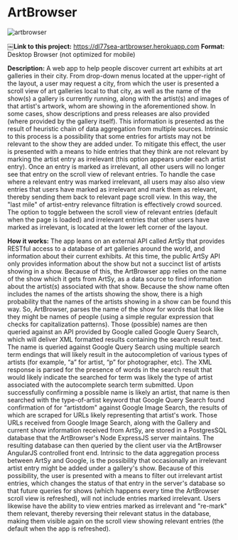 # ArtBrowser
![artbrowser](https://user-images.githubusercontent.com/26106817/33114976-1b564216-cf14-11e7-8a2d-974bfc6e804a.jpg)

￼**Link to this project:** https://dl77sea-artbrowser.herokuapp.com
**Format:** Desktop Browser (not optimized for mobile)

**Description:** A web app to help people discover current art exhibits at art galleries in their city. From drop-down menus located at the upper-right of the layout, a user may request a city, from which the user is presented a scroll view of art galleries local to that city, as well as the name of the show(s) a gallery is currently running, along with the artist(s) and images of that artist's artwork, whom are showing in the aforementioned show. In some cases, show descriptions and press releases are also provided (where provided by the gallery itself). This information is presented as the result of heuristic chain of data aggregation from multiple sources. Intrinsic to this process is a possibility that some entries for artists may not be relevant to the show they are added under. To mitigate this effect, the user is presented with a means to hide entries that they think are not relevant by marking the artist entry as irrelevant (this option appears under each artist entry). Once an entry is marked as irrelevant, all other users will no longer see that entry on the scroll view of relevant entries. To handle the case where a relevant entry was marked irrelevant, all users may also also view entries that users have marked as irrelevant and mark them as relevant, thereby sending them back to relevant page scroll view. In this way, the "last mile" of artist-entry relevance filtration is effectively crowd sourced.
The option to toggle between the scroll view of relevant entries (default when the page is loaded) and irrelevant entries that other users have marked as irrelevant, is located at the lower left corner of the layout. 

**How it works:** The app leans on an external API called ArtSy that provides RESTful access to a database of art galleries around the world, and information about their current exhibits. At this time, the public ArtSy API only provides information about the show but not a succinct list of artists showing in a show. Because of this, the ArtBrowser app relies on the name of the show which it gets from ArtSy, as a data source to find information about the artist(s) associated with that show. Because the show name often includes the names of the artists showing the show, there is a high probability that the names of the artists showing in a show can be found this way. So, ArtBrowser, parses the name of the show for words that look like they might be names of people (using a simple regular expression that checks for capitalization patterns). Those (possible) names are then queried against an API provided by Google called Google Query Search, which will deliver XML formatted results containing the search result text. The name is queried against Google Query Search using multiple search term endings that will likely result in the autocompletion of various types of artists (for example, “a” for artist, “p” for photographer, etc). The XML response is parsed for the presence of words in the search result that would likely indicate the searched for term was likely the type of artist associated with the autocomplete search term submitted. Upon successfully confirming a possible name is likely an artist, that name is then searched with the type-of-artist keyword that Google Query Search found confirmation of for “artistdom" against Google Image Search, the results of which are scraped for URLs likely representing that artist's work. Those URLs received from Google Image Search, along with the Gallery and current show information received from ArtSy, are stored in a PostgresSQL database that the ArtBrowser's Node ExpressJS server maintains. The resulting database can then queried by the client user via the ArtBrowser AngularJS controlled front end. Intrinsic to the data aggregation process between ArtSy and Google, is the possibility that occasionally an irrelevant artist entry might be added under a gallery's show. Because of this possibility, the user is presented with a means to filter out irrelevant artist entries, which changes the status of that entry in the server's database so that future queries for shows (which happens every time the ArtBrowser scroll view is refreshed), will not include entries marked irrelevant. Users likewise have the ability to view entries marked as irrelevant and "re-mark" them relevant, thereby reversing their relevant status in the database, making them visible again on the scroll view showing relevant entries (the default when the app is refreshed).
